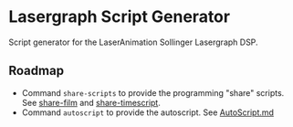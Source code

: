 # Lasergraph Script Generator

Script generator for the LaserAnimation Sollinger Lasergraph DSP.

## Roadmap

* Command `share-scripts` to provide the programming "share" scripts. See [share-film](docs/scripts/share-film.md) and [share-timescript](docs/scripts/share-timescript.md).
* Command `autoscript` to provide the autoscript. See [AutoScript.md](docs/scripts/AutoScript.md)